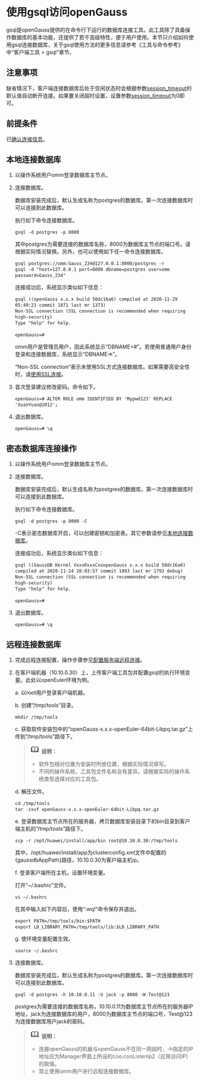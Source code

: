 # 使用gsql访问openGauss<a name="ZH-CN_TOPIC_0289900019"></a>

gsql是openGauss提供的在命令行下运行的数据库连接工具。此工具除了具备操作数据库的基本功能，还提供了若干高级特性，便于用户使用。本节只介绍如何使用gsql连接数据库，关于gsql使用方法的更多信息请参考《工具与命令参考》中“客户端工具 \> gsql”章节。

## 注意事项<a name="zh-cn_topic_0283137029_zh-cn_topic_0237120292_zh-cn_topic_0062050379_s8dfe50d001084ac9ad79a79a8f471e8a"></a>

缺省情况下，客户端连接数据库后处于空闲状态时会根据参数[session\_timeout](../DataBaseReference/安全和认证_postgresql-conf.md#zh-cn_topic_0237124696_zh-cn_topic_0059778664_see4820fb6c024e0aa4c56882aeae204a)的默认值自动断开连接。如果要关闭超时设置，设置参数[session\_timeout](../DataBaseReference/安全和认证_postgresql-conf.md#zh-cn_topic_0237124696_zh-cn_topic_0059778664_see4820fb6c024e0aa4c56882aeae204a)为0即可。

## 前提条件<a name="zh-cn_topic_0283137029_zh-cn_topic_0237120292_zh-cn_topic_0062050379_section2863008216400"></a>

已[确认连接信息](确认连接信息.md)。

## 本地连接数据库

1. 以操作系统用户omm登录数据库主节点。

2. 连接数据库。

   数据库安装完成后，默认生成名称为postgres的数据库。第一次连接数据库时可以连接到此数据库。

   执行如下命令连接数据库。

   ```
   gsql -d postgres -p 8000
   ```

   其中postgres为需要连接的数据库名称，8000为数据库主节点的端口号。请根据实际情况替换。另外，也可以使用如下任一命令连接数据库。

   ```
   gsql postgres://omm:Gauss_234@127.0.0.1:8000/postgres -r 
   gsql -d "host=127.0.0.1 port=8000 dbname=postgres user=omm password=Gauss_234"
   ```

   连接成功后，系统显示类似如下信息：

   ```
   gsql ((openGauss x.x.x build 50dc16a6) compiled at 2020-11-29 05:49:21 commit 1071 last mr 1373)
   Non-SSL connection (SSL connection is recommended when requiring high-security)
   Type "help" for help.
   
   openGauss=# 
   ```

   omm用户是管理员用户，因此系统显示“DBNAME=\#”。若使用普通用户身份登录和连接数据库，系统显示“DBNAME=\>”。

   “Non-SSL connection”表示未使用SSL方式连接数据库。如果需要高安全性时，请[使用SSL连接](../Developerguide/连接数据库_以SSL方式.md)。

3.  首次登录建议修改密码。命令如下。

    ```
    openGauss=# ALTER ROLE omm IDENTIFIED BY 'Mypwd123' REPLACE 'XuanYuan@2012';
    ```

4.  退出数据库。

    ```
    openGauss=# \q
    ```

## 密态数据库连接操作

1.  以操作系统用户omm登录数据库主节点。

2.  连接数据库。

    数据库安装完成后，默认生成名称为postgres的数据库。第一次连接数据库时可以连接到此数据库。

    执行如下命令连接数据库。

    ```
    gsql -d postgres -p 8000 -C
    ```

    -C表示密态数据库开启，可以创建密钥和加密表。其它参数请参见[本地连接数据库](#本地连接数据库)。

    连接成功后，系统显示类似如下信息：

    ```
    gsql ((GaussDB Kernel VxxxRxxxCxxopenGauss x.x.x build 50dc16a6) compiled at 2020-11-24 20:03:57 commit 1093 last mr 1793 debug)
    Non-SSL connection (SSL connection is recommended when requiring high-security)
    Type "help" for help.
    
    openGauss=#
    ```

3.  退出数据库。

    ```
    openGauss=# \q
    ```

## 远程连接数据库

1.  完成远程连接配置，操作步骤参见[配置服务端远程连接](配置服务端远程连接.md)。
2.  在客户端机器（10.10.0.30）上，上传客户端工具包并配置gsql的执行环境变量。此处以openEuler环境为例。

    a.  以root用户登录客户端机器。

    b.  创建“/tmp/tools”目录。

    ```
    mkdir /tmp/tools
    ```

    c.  获取软件安装包中的“openGauss-x.x.x-openEuler-64bit-Libpq.tar.gz”上传到“/tmp/tools”路径下。

    >![](public_sys-resources/icon-note.gif) **说明：** 
    > -   软件包相对位置为安装时所放位置，根据实际情况填写。
    > -   不同的操作系统，工具包文件名称会有差异。请根据实际的操作系统类型选择对应的工具包。

    d.  解压文件。

    ```
    cd /tmp/tools
    tar -zxvf openGauss-x.x.x-openEuler-64bit-Libpq.tar.gz
    ```

    e.  登录数据库主节点所在的服务器，拷贝数据库安装目录下的bin目录到客户端主机的“/tmp/tools”路径下。

    ```
    scp -r /opt/huawei/install/app/bin root@10.10.0.30:/tmp/tools
    ```
        
    其中，/opt/huawei/install/app为clusterconfig.xml文件中配置的\{gaussdbAppPath\}路径，10.10.0.30为客户端主机ip。

    f.  登录客户端所在主机，设置环境变量。

    打开“\~/.bashrc”文件。
        
    ```
    vi ~/.bashrc
    ```
        
    在其中输入如下内容后，使用“:wq!”命令保存并退出。
        
    ```
    export PATH=/tmp/tools/bin:$PATH
    export LD_LIBRARY_PATH=/tmp/tools/lib:$LD_LIBRARY_PATH
    ```

    g.  使环境变量配置生效。

    ```
    source ~/.bashrc
    ```

3.  连接数据库。

    数据库安装完成后，默认生成名称为postgres的数据库。第一次连接数据库时可以连接到此数据库。

    ```
    gsql -d postgres -h 10.10.0.11 -U jack -p 8000 -W Test@123
    ```

    postgres为需要连接的数据库名称，10.10.0.11为数据库主节点所在的服务器IP地址，jack为连接数据库的用户，8000为数据库主节点的端口号，Test@123为连接数据库用户jack的密码。

    >![](public_sys-resources/icon-note.gif) **说明：** 
    > 
    >-   连接openGauss的机器与openGauss不在同一网段时，-h指定的IP地址应为Manager界面上所设的coo.cooListenIp2（应用访问IP）的取值。  
    >-   禁止使用omm用户进行远程连接数据库。  


